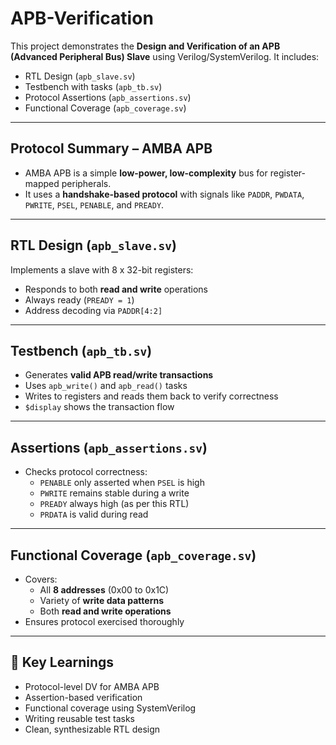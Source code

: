 # APB-Verification

This project demonstrates the **Design and Verification of an APB (Advanced Peripheral Bus) Slave** using Verilog/SystemVerilog. It includes:

-  RTL Design (`apb_slave.sv`)
-  Testbench with tasks (`apb_tb.sv`)
-  Protocol Assertions (`apb_assertions.sv`)
-  Functional Coverage (`apb_coverage.sv`)

---

##  Protocol Summary – AMBA APB

- AMBA APB is a simple **low-power, low-complexity** bus for register-mapped peripherals.
- It uses a **handshake-based protocol** with signals like `PADDR`, `PWDATA`, `PWRITE`, `PSEL`, `PENABLE`, and `PREADY`.

---

##  RTL Design (`apb_slave.sv`)

Implements a slave with 8 x 32-bit registers:
- Responds to both **read and write** operations
- Always ready (`PREADY = 1`)
- Address decoding via `PADDR[4:2]`

---

##  Testbench (`apb_tb.sv`)

- Generates **valid APB read/write transactions**
- Uses `apb_write()` and `apb_read()` tasks
- Writes to registers and reads them back to verify correctness
- `$display` shows the transaction flow

---

##  Assertions (`apb_assertions.sv`)

- Checks protocol correctness:
  - `PENABLE` only asserted when `PSEL` is high
  - `PWRITE` remains stable during a write
  - `PREADY` always high (as per this RTL)
  - `PRDATA` is valid during read

---

##  Functional Coverage (`apb_coverage.sv`)

- Covers:
  - All **8 addresses** (0x00 to 0x1C)
  - Variety of **write data patterns**
  - Both **read and write operations**
- Ensures protocol exercised thoroughly

---

## 🧠 Key Learnings

- Protocol-level DV for AMBA APB
- Assertion-based verification
- Functional coverage using SystemVerilog
- Writing reusable test tasks
- Clean, synthesizable RTL design


